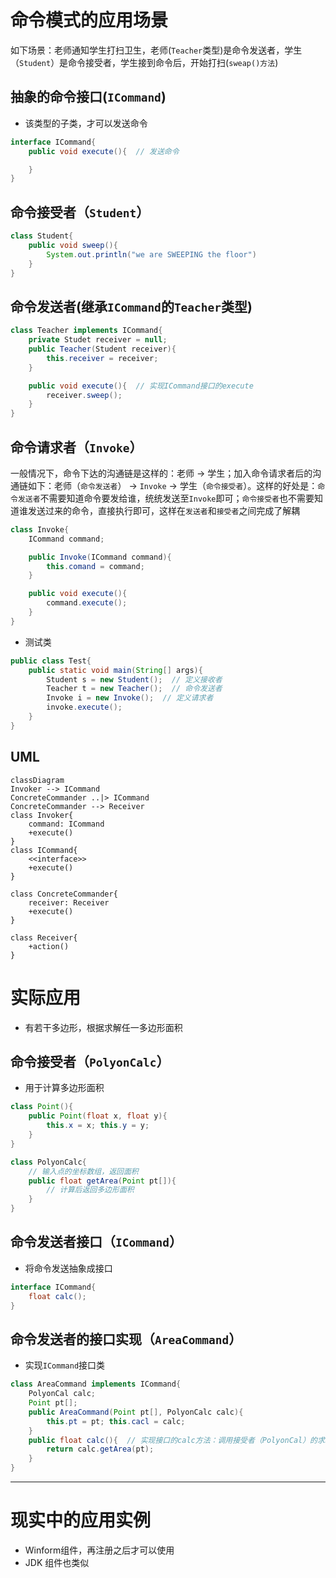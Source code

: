 # 命令模式的应用场景
如下场景：老师通知学生打扫卫生，老师(`Teacher`类型)是命令发送者，学生（`Student`）是命令接受者，学生接到命令后，开始打扫(`sweap()方法`)

## 抽象的命令接口(`ICommand`)
- 该类型的子类，才可以发送命令
```java
interface ICommand{
    public void execute(){  // 发送命令

    }
}
```
## 命令接受者（`Student`）

```java
class Student{
    public void sweep(){
        System.out.println("we are SWEEPING the floor")
    }
}
```

## 命令发送者(继承`ICommand`的`Teacher`类型)

```java
class Teacher implements ICommand{
    private Studet receiver = null;
    public Teacher(Student receiver){
        this.receiver = receiver;
    }

    public void execute(){  // 实现ICommand接口的execute
        receiver.sweep();
    }
}
```
## 命令请求者（`Invoke`）
一般情况下，命令下达的沟通链是这样的：老师 -> 学生；加入命令请求者后的沟通链如下：老师（`命令发送者`） -> `Invoke` -> 学生（`命令接受者`）。这样的好处是：`命令发送者`不需要知道命令要发给谁，统统发送至`Invoke`即可；`命令接受者`也不需要知道谁发送过来的命令，直接执行即可，这样在`发送者`和`接受者`之间完成了解耦
```java
class Invoke{
    ICommand command;

    public Invoke(ICommand command){
        this.comand = command;
    }

    public void execute(){
        command.execute();
    }
}
```
- 测试类
```java
public class Test{
    public static void main(String[] args){
        Student s = new Student();  // 定义接收者
        Teacher t = new Teacher();  // 命令发送者
        Invoke i = new Invoke();  // 定义请求者
        invoke.execute();  
    }
}
```
## UML
```mermaid
classDiagram
Invoker --> ICommand
ConcreteCommander ..|> ICommand
ConcreteCommander --> Receiver
class Invoker{
    command: ICommand
    +execute()
}
class ICommand{
    <<interface>>
    +execute()
}

class ConcreteCommander{
    receiver: Receiver
    +execute()
}

class Receiver{
    +action()
}
```

# 实际应用
- 有若干多边形，根据求解任一多边形面积
## 命令接受者（`PolyonCalc`）
- 用于计算多边形面积
```java
class Point(){
    public Point(float x, float y){
        this.x = x; this.y = y;
    }
}

class PolyonCalc{
    // 输入点的坐标数组，返回面积
    public float getArea(Point pt[]){
        // 计算后返回多边形面积
    }
}
```

## 命令发送者接口（`ICommand`）
- 将命令发送抽象成接口
```java
interface ICommand{
    float calc();
}
```
## 命令发送者的接口实现（`AreaCommand`）
- 实现`ICommand`接口类
```java
class AreaCommand implements ICommand{
    PolyonCal calc;
    Point pt[];
    public AreaCommand(Point pt[], PolyonCalc calc){
        this.pt = pt; this.cacl = calc;
    }
    public float calc(){  // 实现接口的calc方法：调用接受者（PolyonCal）的求取面积方法
        return calc.getArea(pt);
    }
}
```

---
# 现实中的应用实例
- Winform组件，再注册之后才可以使用
- JDK 组件也类似



